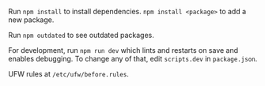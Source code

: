 Run `npm install` to install dependencies. `npm install <package>` to add a new package.

Run `npm outdated` to see outdated packages.

For development, run `npm run dev` which lints and restarts on save and enables debugging.
To change any of that, edit `scripts.dev` in `package.json`.

UFW rules at `/etc/ufw/before.rules`.
